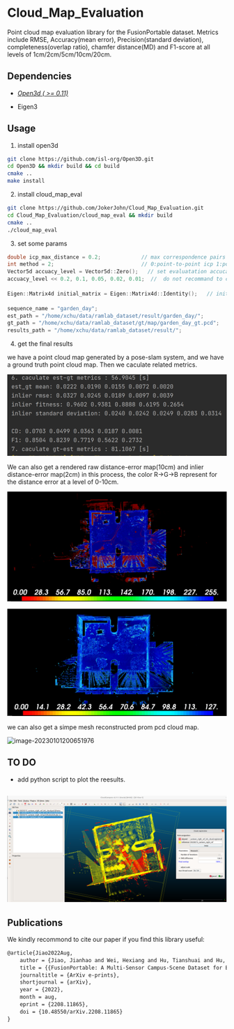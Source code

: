 # Cloud_Map_Evaluation
Point cloud map evaluation library  for the FusionPortable dataset.  Metrics include RMSE, Accuracy(mean error), Precision(standard deviation), completeness(overlap ratio), chamfer distance(MD) and F1-score at all levels of 1cm/2cm/5cm/10cm/20cm.

## Dependencies

- *[Open3d ( >= 0.11)](https://github.com/isl-org/Open3D)* 

- Eigen3

## Usage

1. install open3d

```bash
git clone https://github.com/isl-org/Open3D.git
cd Open3D && mkdir build && cd build   
cmake ..
make install
```

2. install cloud_map_eval

```bash
git clone https://github.com/JokerJohn/Cloud_Map_Evaluation.git
cd Cloud_Map_Evaluation/cloud_map_eval && mkdir build
cmake ..
./cloud_map_eval
```

3. set some params

```c++
double icp_max_distance = 0.2;             // max correspondence pairs distance for  knn search in icp
int method = 2;                            // 0:point-to-point icp 1:point-to-plane icp 
Vector5d accuacy_level = Vector5d::Zero();   // set evaluatation accucay level, eg. 20cm/10cm/5cm/2cm/1cm
accuacy_level << 0.2, 0.1, 0.05, 0.02, 0.01;  //  do not recommand to change this

Eigen::Matrix4d initial_matrix = Eigen::Matrix4d::Identity();   // initial pose for your map

sequence_name = "garden_day";
est_path = "/home/xchu/data/ramlab_dataset/result/garden_day/";
gt_path = "/home/xchu/data/ramlab_dataset/gt/map/garden_day_gt.pcd";
results_path = "/home/xchu/data/ramlab_dataset/result/";
```

4. get the final results

we have a point cloud map generated by a pose-slam system, and we have a ground truth point cloud map. Then we caculate related metrics.

![image-20221230172901321](README/image-20221230172901321.png)

We can also get a rendered raw distance-error map(10cm) and inlier distance-error map(2cm) in this process, the color R->G->B represent for the distance error at a level of 0-10cm.

![image-20221230172500558](README/image-20221230172500558.png)

![image-20230101195932135](README/image-20230101195932135.png)

we can also get a simpe mesh reconstructed prom pcd cloud map.

![image-20230101200651976](README/image-20230101200651976.png)

## TO DO

- add python script to plot the reesults.

## ![image-20230101200137773](README/image-20230101200137773.png) 







## Publications

We kindly recommond to cite our paper if you find this library useful:

```latex
@article{Jiao2022Aug,
	author = {Jiao, Jianhao and Wei, Hexiang and Hu, Tianshuai and Hu, Xiangcheng and Zhu, Yilong and He, Zhijian and Wu, Jin and Yu, Jingwen and Xie, Xupeng and Huang, Huaiyang and Geng, Ruoyu and Wang, Lujia and Liu, Ming},
	title = {{FusionPortable: A Multi-Sensor Campus-Scene Dataset for Evaluation of Localization and Mapping Accuracy on Diverse Platforms}},
	journaltitle = {ArXiv e-prints},
	shortjournal = {arXiv},
	year = {2022},
	month = aug,
	eprint = {2208.11865},
	doi = {10.48550/arXiv.2208.11865}
}
```